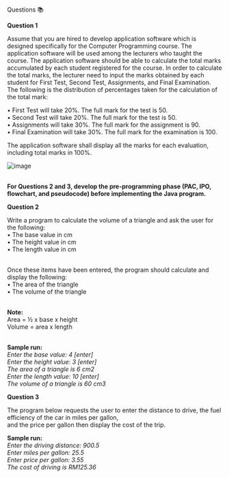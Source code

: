 Questions 📚

**Question 1**<br/>

Assume that you are hired to develop application software which is designed specifically for
the Computer Programming course. The application software will be used among the lecturers who taught the course.
The application software should be able to calculate the total marks accumulated by each student registered for the course.
In order to calculate the total marks, the lecturer need to input the marks obtained by each student for First Test,
Second Test, Assignments, and Final Examination. The following is the distribution of percentages taken for the calculation of the total mark:

• First Test will take 20%. The full mark for the test is 50.<br/>
• Second Test will take 20%. The full mark for the test is 50.<br/>
• Assignments will take 30%. The full mark for the assignment is 90.<br/>
• Final Examination will take 30%. The full mark for the examination is 100.<br/>

The application software shall display all the marks for each evaluation, including total marks in 100%.<br/>

![image](https://github.com/irfanghapar/Java-Programming/assets/87377657/b35e4b35-ea4a-4686-b8c2-9d56b1dc9de9)<br/><br/>

**For Questions 2 and 3, develop the pre-programming phase (PAC, IPO, flowchart, and
pseudocode) before implementing the Java program.**<br/>

**Question 2**<br/>

Write a program to calculate the volume of a triangle and ask the user for the following:<br/>
• The base value in cm<br/>
• The height value in cm<br/>
• The length value in cm<br/><br/>

Once these items have been entered, the program should calculate and display the following:<br/>
• The area of the triangle<br/>
• The volume of the triangle<br/><br/>

**Note:**<br/>
Area = ½ x base x height<br/>
Volume = area x length<br/><br/>

**Sample run:**<br/>
_Enter the base value: 4 [enter]<br/>
Enter the height value: 3 [enter]<br/>
The area of a triangle is 6 cm2<br/>
Enter the length value: 10 [enter]<br/>
The volume of a triangle is 60 cm3_<br/>

**Question 3**<br/>

The program below requests the user to enter the distance to drive, the fuel efficiency of the car in miles per gallon,<br/>
and the price per gallon then display the cost of the trip.<br/>

**Sample run:**<br/>
_Enter the driving distance: 900.5<br/>
Enter miles per gallon: 25.5<br/>
Enter price per gallon: 3.55<br/>
The cost of driving is RM125.36_<br/>
